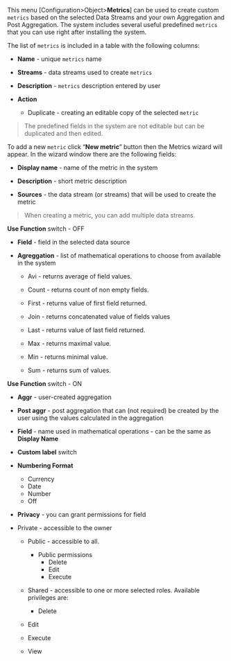 This menu [Configuration>Object>**Metrics**] can be used to create custom `metrics` based on the selected Data Streams and your own Aggregation and Post Aggregation. The system includes several useful predefined  `metrics`  that you can use right after installing the system.

The list of `metrics` is included in a table with the following columns:

- **Name** - unique `metrics` name

- **Streams** - data streams used to create  `metrics` 

- **Description** -  `metrics`  description entered by user

- **Action**

  - Duplicate -  creating an editable copy of the selected  `metric`

    

> The predefined fields in the system are not editable but can be duplicated and then edited.



To add a new `metric` click “**New metric**” button then the Metrics wizard will appear. In the wizard window there are the following fields:

- **Display name** - name of the metric in the system

- **Description** - short metric description

- **Sources** - the data stream (or streams) that will be used to create the metric

  

> When creating a metric, you can add multiple data streams.



**Use Function** switch - OFF 

- **Field** - field in the selected data source

- **Agreggation** - list of mathematical operations to choose from available in the system
  - Avi - returns average of field values.
  - Count - returns count of non empty fields.
  
  - First - returns value of first field returned.
  
  - Join - returns concatenated value of fields values
  
  - Last - returns value of last field returned.
  
  - Max - returns maximal value.
  
  - Min - returns minimal value.
  
  - Sum - returns sum of values.

**Use Function** switch - ON

- **Aggr** - user-created aggregation
- **Post aggr** - post aggregation that can (not required) be created by the user using the values calculated in the aggregation
- **Field** - name used in mathematical operations - can be the same as **Display Name**
- **Custom label** switch
- **Numbering Format**
  - Currency
  - Date
  - Number
  - Off
  
- **Privacy** - you can grant permissions for field
- Private - accessible to the owner
  - Public - accessible to all. 
    - Public permissions
      - Delete
      - Edit
      - Execute
  - Shared - accessible to one or more selected roles. Available privileges are:
    - Delete
  
  - Edit
  
  - Execute
  
  - View







